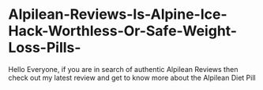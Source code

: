 # Alpilean-Reviews-Is-Alpine-Ice-Hack-Worthless-Or-Safe-Weight-Loss-Pills-
Hello Everyone, if you are in search of authentic Alpilean Reviews then check out my latest review and get to know more about the Alpilean Diet Pill
